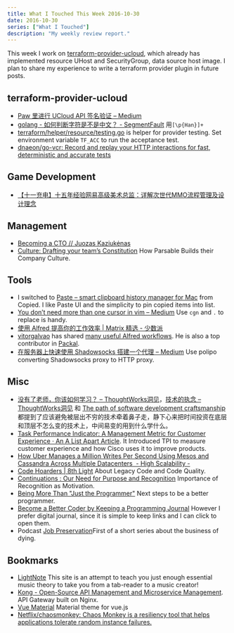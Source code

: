 ```yaml
---
title: What I Touched This Week 2016-10-30
date: 2016-10-30
series: ["What I Touched"]
description: "My weekly review report."
---
```


This week I work on [terraform-provider-ucloud][1], which already has implemented resource UHost and SecurityGroup, data source host image. I plan to share my experience to write a terraform provider plugin in future posts.

<!--more-->

## terraform-provider-ucloud

* [Paw 里进行 UCloud API 签名验证 – Medium][2]
* [golang - 如何判断字符是不是中文？ - SegmentFault][3] 用`[\p{Han}]+`
* [terraform/helper/resource/testing.go][4] is helper for provider testing. Set environment variable `TF_ACC` to run the acceptance test.
* [dnaeon/go-vcr: Record and replay your HTTP interactions for fast, deterministic and accurate tests][5]

## Game Development

* [【十一充电】十五年经验网易高级美术总监：详解次世代MMO流程管理及设计理念][6]

## Management

* [Becoming a CTO // Juozas Kaziukėnas][7]
* [Culture: Drafting your team’s Constitution][8] How Parsable Builds their Company Culture.

## Tools

* I switched to [Paste – smart clipboard history manager for Mac][9] from Copied. I like Paste UI and the simplicity to pin copied items into list.
* [You don’t need more than one cursor in vim – Medium][10] Use `cgn` and `.` to replace is handy.
* [使用 Alfred 提高你的工作效率 | Matrix 精选 - 少数派][11]
* [vitorgalvao][12] has shared [many useful Alfred workflows][13]. He is also a top contributor in [Packal][14].
* [在服务器上快速使用 Shadowsocks 搭建一个代理 – Medium][15] Use polipo converting Shadowsocks proxy to HTTP proxy.

## Misc

* [没有了老师，你该如何学习？ – ThoughtWorks洞见][16]，[技术的执念 – ThoughtWorks洞见][17] 和 [The path of software development craftsmanship][18] 都提到了应该避免被层出不穷的技术牵着鼻子走，静下心来把时间投资在底层和顶层不怎么变的技术上，中间易变的用到什么学什么。
* [Task Performance Indicator: A Management Metric for Customer Experience · An A List Apart Article][19]. It Introduced TPI to measure customer experience and how Cisco uses it to improve products.
* [How Uber Manages a Million Writes Per Second Using Mesos and Cassandra Across Multiple Datacenters  - High Scalability -][20]
* [Code Hoarders | 8th Light][21] About Legacy Code and Code Quality.
* [Continuations : Our Need for Purpose and Recognition][22] Importance of Recognition as Motivation.
* [Being More Than "Just the Programmer"][23] Next steps to be a better programmer.
* [Become a Better Coder by Keeping a Programming Journal][24] However I prefer digital journal, since it is simple to keep links and I can click to open them.
* Podcast [Job Preservation][25]First of a short series about the business of dying.

## Bookmarks

* [LightNote][26] This site is an attempt to teach you just enough essential music theory to take you from a tab-reader to a music creator!
* [Kong - Open-Source API Management and Microservice Management][27]. API Gateway built on Nginx.
* [Vue Material][28] Material theme for vue.js
* [Netflix/chaosmonkey: Chaos Monkey is a resiliency tool that helps applications tolerate random instance failures.][29]

[1]:    https://github.com/3pjgames/terraform-provider-ucloud
[2]:    https://medium.com/@doitian/paw-%E9%87%8C%E8%BF%9B%E8%A1%8C-ucloud-api-%E7%AD%BE%E5%90%8D%E9%AA%8C%E8%AF%81-da7d4d5b0471#.o5qfy65nd
[3]:    https://segmentfault.com/q/1010000000595663
[4]:    https://github.com/hashicorp/terraform/blob/master/helper/resource/testing.go
[5]:    https://github.com/dnaeon/go-vcr
[6]:    http://mp.weixin.qq.com/s?__biz=MjM5OTc2ODUxMw==&mid=2649706459&idx=2&sn=e27d742817435bd9c64fd450b7c8054c&chksm=bf2d9775885a1e63a3531e2982f29da459a1383a5080c29efb6f5be2cb66520c87f0e048e731&scene=0#wechat_redirect
[7]:    https://juokaz.com/blog/becoming-a-cto?utm_source=wanqu.co&utm_campaign=Wanqu+Daily&utm_medium=website
[8]:    https://blog.parsable.com/culture-drafting-your-teams-constitution-9506f186db6d#.lkft988e6
[9]:    http://pasteapp.me/
[10]:   https://medium.com/@schtoeffel/you-don-t-need-more-than-one-cursor-in-vim-2c44117d51db#.z7ti8o4id
[11]:   http://sspai.com/35927
[12]:   https://github.com/vitorgalvao
[13]:   https://github.com/vitorgalvao/alfred-workflows
[14]:   http://www.packal.org/
[15]:   https://medium.com/@doitian/%E5%9C%A8%E6%9C%8D%E5%8A%A1%E5%99%A8%E4%B8%8A%E5%BF%AB%E9%80%9F%E4%BD%BF%E7%94%A8-shadowsocks-%E6%90%AD%E5%BB%BA%E4%B8%80%E4%B8%AA%E4%BB%A3%E7%90%86-94b7fbf7f712#.l090q8e57
[16]:   http://insights.thoughtworkers.org/how-to-study-without-teacher/
[17]:   http://insights.thoughtworkers.org/obsession-og-technology/?utm_source=external-newsletter&mkt_tok=eyJpIjoiTmpJeU1qUmhPVGhoWkRVNCIsInQiOiI2Z2hydkM4dWdXVzB0ZWxcLytlOG9ubldmOUNnRk9tMWFQR09oaVYwSVJVWTNcL3pyaE1PZTFheWJhQVZZcGdPSUh4U25lYWNzWHhDZDdvT0lKdXdlemRRNjkrR21xRW5Rc3RHc2FpcE02Sm1rPSJ9
[18]:   https://rainsoft.io/the-path-of-software-development-craftsmanship/?utm_source=wanqu.co&utm_campaign=Wanqu+Daily&utm_medium=website
[19]:   http://alistapart.com/article/task-performance-indicator-management-metric-for-customer-experience
[20]:   http://highscalability.com/blog/2016/9/28/how-uber-manages-a-million-writes-per-second-using-mesos-and.html
[21]:   https://8thlight.com/blog/uncle-bob/2014/04/03/Code-Hoarders.html?utm_source=wanqu.co&utm_campaign=Wanqu+Daily&utm_medium=website
[22]:   http://continuations.com/post/151791965100/our-need-for-purpose-and-recognition
[23]:   http://prog21.dadgum.com/224.html
[24]:   http://www.makeuseof.com/tag/become-better-coder-keeping-programming-journal/
[25]:   https://m.signalvnoise.com/job-preservation-cb25f52150ad#.xh5vsbcc9
[26]:   http://www.lightnote.co/
[27]:   https://getkong.org/
[28]:   https://marcosmoura.github.io/vue-material/#/
[29]:   https://github.com/netflix/chaosmonkey
